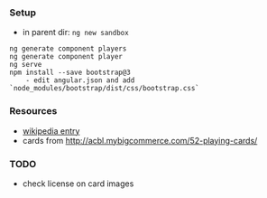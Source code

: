 ### Setup

* in parent dir: `ng new sandbox`

```
ng generate component players
ng generate component player
ng serve
npm install --save bootstrap@3
    - edit angular.json and add `node_modules/bootstrap/dist/css/bootstrap.css`
```

### Resources

* [wikipedia entry](https://en.wikipedia.org/wiki/Forty-fives)
* cards from http://acbl.mybigcommerce.com/52-playing-cards/

### TODO

* check license on card images

